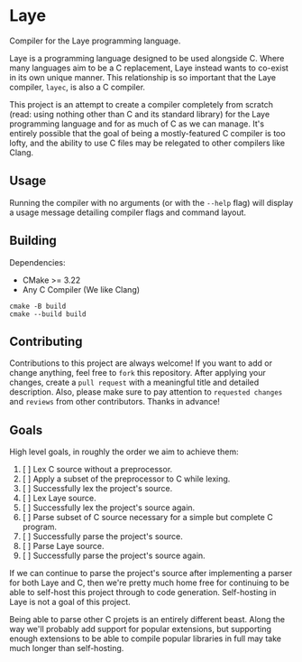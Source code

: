 # Laye

Compiler for the Laye programming language.

Laye is a programming language designed to be used alongside C. Where many languages aim to be a C replacement, Laye instead wants to co-exist in its own unique manner. This relationship is so important that the Laye compiler, `layec`, is also a C compiler.

This project is an attempt to create a compiler completely from scratch (read: using nothing other than C and its standard library) for the Laye programming language and for as much of C as we can manage. It's entirely possible that the goal of being a mostly-featured C compiler is too lofty, and the ability to use C files may be relegated to other compilers like Clang.

## Usage

Running the compiler with no arguments (or with the `--help` flag) will display a usage message detailing compiler flags and command layout.

## Building

Dependencies:
- CMake >= 3.22
- Any C Compiler (We like Clang)

```
cmake -B build
cmake --build build
```

## Contributing

Contributions to this project are always welcome! If you want to add or change anything, feel free to `fork` this repository. After applying your changes, create a `pull request` with a meaningful title and detailed description. Also, please make sure to pay attention to `requested changes` and `reviews` from other contributors. Thanks in advance!

## Goals

High level goals, in roughly the order we aim to achieve them:

1. [ ] Lex C source without a preprocessor.
2. [ ] Apply a subset of the preprocessor to C while lexing.
3. [ ] Successfully lex the project's source.
4. [ ] Lex Laye source.
5. [ ] Successfully lex the project's source again.
6. [ ] Parse subset of C source necessary for a simple but complete C program.
7. [ ] Successfully parse the project's source.
8. [ ] Parse Laye source.
9. [ ] Successfully parse the project's source again.

If we can continue to parse the project's source after implementing a parser for both Laye and C, then we're pretty much home free for continuing to be able to self-host this project through to code generation. Self-hosting in Laye is not a goal of this project.

Being able to parse other C projets is an entirely different beast. Along the way we'll probably add support for popular extensions, but supporting enough extensions to be able to compile popular libraries in full may take much longer than self-hosting.
